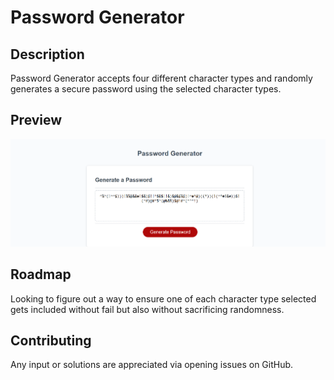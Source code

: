 # Password Generator

## Description

Password Generator accepts four different character types and randomly generates a secure password using the selected character types.

## Preview

![screenshot of the application](./assets/images/application-screengrab.png)


## Roadmap

Looking to figure out a way to ensure one of each character type selected gets included without fail but also without sacrificing randomness.

## Contributing

Any input or solutions are appreciated via opening issues on GitHub.
